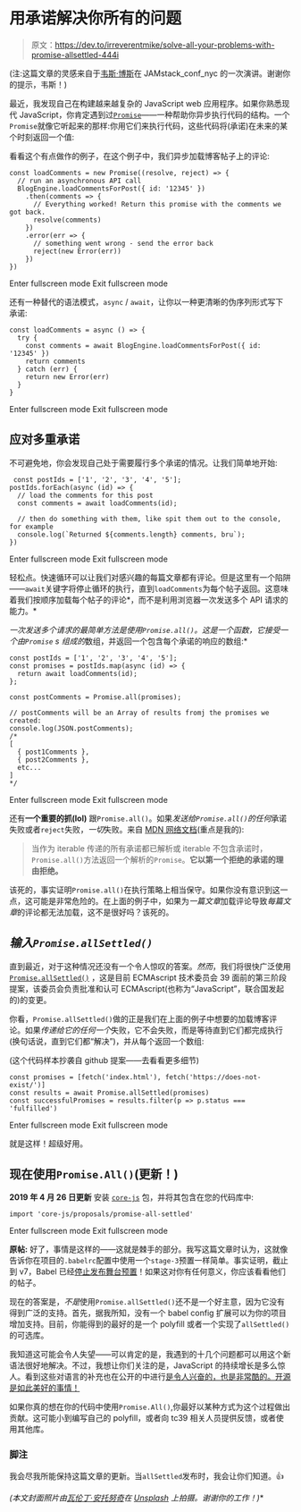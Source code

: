 # 用承诺解决你所有的问题

> 原文：<https://dev.to/irreverentmike/solve-all-your-problems-with-promise-allsettled-444i>

(注:这篇文章的灵感来自于[韦斯·博斯](https://twitter.com/wesbos)在 JAMstack_conf_nyc 的一次演讲。谢谢你的提示，韦斯！)

最近，我发现自己在构建越来越复杂的 JavaScript web 应用程序。如果你熟悉现代 JavaScript，你肯定遇到过[`Promise`](https://developer.mozilla.org/en-US/docs/Web/JavaScript/Reference/Global_Objects/Promise)——一种帮助你异步执行代码的结构。一个`Promise`就像它听起来的那样:你用它们来执行代码，这些代码将(承诺)在未来的某个时刻返回一个值:

看看这个有点做作的例子，在这个例子中，我们异步加载博客帖子上的评论:

```
const loadComments = new Promise((resolve, reject) => {
  // run an asynchronous API call
  BlogEngine.loadCommentsForPost({ id: '12345' })
    .then(comments => {
      // Everything worked! Return this promise with the comments we got back.
      resolve(comments)
    })
    .error(err => {
      // something went wrong - send the error back
      reject(new Error(err))
    })
}) 
```

Enter fullscreen mode Exit fullscreen mode

还有一种替代的语法模式，`async` / `await`，让你以一种更清晰的伪序列形式写下承诺:

```
const loadComments = async () => {
  try {
    const comments = await BlogEngine.loadCommentsForPost({ id: '12345' })
    return comments
  } catch (err) {
    return new Error(err)
  }
} 
```

Enter fullscreen mode Exit fullscreen mode

## 应对多重承诺

不可避免地，你会发现自己处于需要履行多个承诺的情况。让我们简单地开始:

```
 const postIds = ['1', '2', '3', '4', '5'];
postIds.forEach(async (id) => {
  // load the comments for this post
  const comments = await loadComments(id);

  // then do something with them, like spit them out to the console, for example
  console.log(`Returned ${comments.length} comments, bru`);
}) 
```

Enter fullscreen mode Exit fullscreen mode

轻松点。快速循环可以让我们对感兴趣的每篇文章都有评论。但是这里有一个陷阱——`await`关键字将停止循环的执行，直到`loadComments`为每个帖子返回。这意味着我们按顺序加载每个帖子的评论*，而不是利用浏览器一次发送多个 API 请求的能力。*

 *一次发送多个请求的最简单方法是使用`Promise.all()`。这是一个函数，它接受一个由`Promise` s 组成的*数组，并返回一个包含每个承诺的响应的数组:* 

```
const postIds = ['1', '2', '3', '4', '5'];
const promises = postIds.map(async (id) => {
  return await loadComments(id);
};

const postComments = Promise.all(promises);

// postComments will be an Array of results fromj the promises we created:
console.log(JSON.postComments);
/*
[
  { post1Comments },
  { post2Comments },
  etc...
]
*/ 
```

Enter fullscreen mode Exit fullscreen mode

还有**一个重要的抓(lol)** 跟`Promise.all()`。如果*发送给`Promise.all()`的任何*承诺失败或者`reject`失败，*一切*失败。来自 [MDN 网络文档](https://developer.mozilla.org/en-US/docs/Web/JavaScript/Reference/Global_Objects/Promise/all)(重点是我的):

> 当作为 iterable 传递的所有承诺都已解析或 iterable 不包含承诺时，`Promise.all()`方法返回一个解析的`Promise`。**它以第一个拒绝的承诺的理由拒绝。**

该死的，事实证明`Promise.all()`在执行策略上相当保守。如果你没有意识到这一点，这可能是非常危险的。在上面的例子中，如果为*一篇文章*加载评论导致*每篇文章*的评论都无法加载，这不是很好吗？该死的。

## *输入`Promise.allSettled()`*

直到最近，对于这种情况还没有一个令人惊叹的答案。*然而*，我们将很快广泛使用 [`Promise.allSettled()`](https://github.com/tc39/proposal-promise-allSettled) ，这是目前 ECMAscript 技术委员会 39 面前的第三阶段提案，该委员会负责批准和认可 ECMAscript(也称为“JavaScript”，联合国发起的)的变更。

你看，`Promise.allSettled()`做的正是我们在上面的例子中想要的加载博客评论。如果*传递给它的任何一个*失败，它不会失败，而是等待直到它们都完成执行(换句话说，直到它们都“解决”)，并从每个返回一个数组:

(这个代码样本抄袭自 github 提案——去看看更多细节)

```
const promises = [fetch('index.html'), fetch('https://does-not-exist/')]
const results = await Promise.allSettled(promises)
const successfulPromises = results.filter(p => p.status === 'fulfilled') 
```

Enter fullscreen mode Exit fullscreen mode

就是这样！超级好用。

## 现在使用`Promise.All()`(更新！)

**2019 年 4 月 26 日更新**
安装 [`core-js`](https://github.com/zloirock/core-js) 包，并将其包含在您的代码库中:

```
import 'core-js/proposals/promise-all-settled' 
```

Enter fullscreen mode Exit fullscreen mode

**原帖:**
好了，事情是这样的——这就是棘手的部分。我写这篇文章时认为，这就像告诉你在项目的`.babelrc`配置中使用一个`stage-3`预置一样简单。事实证明，截止到 v7，Babel 已经[停止发布舞台预置](https://babeljs.io/blog/2018/07/27/removing-babels-stage-presets)！如果这对你有任何意义，你应该看看他们的帖子。

现在的答案是，*不是*使用`Promise.allSettled()`还不是一个好主意，因为它没有得到广泛的支持。首先，据我所知，没有一个 babel config 扩展可以为你的项目增加支持。目前，你能得到的最好的是一个 polyfill 或者一个实现了`allSettled()`的可选库。

我知道这可能会令人失望——可以肯定的是，我遇到的十几个问题都可以用这个新语法很好地解决。不过，我想让你们关注的是，JavaScript 的持续增长是多么惊人。看到这些对语言的补充也在公开的中进行[是令人兴奋的，也是非常酷的。开源是如此美好的事情！](https://github.com/tc39/proposal-promise-allSettled)

如果你真的想在你的代码中使用`Promise.All()`,你最好以某种方式为这个过程做出贡献。这可能小到编写自己的 polyfill，或者向 tc39 相关人员提供反馈，或者使用其他库。

### 脚注

我会尽我所能保持这篇文章的更新。当`allSettled`发布时，我会让你们知道。👍

*(本文封面照片由[瓦伦丁·安托努奇](https://unsplash.com/photos/9cRDDvhpBRw?utm_source=unsplash&utm_medium=referral&utm_content=creditCopyText)在 [Unsplash](https://unsplash.com/search/photos/promise?utm_source=unsplash&utm_medium=referral&utm_content=creditCopyText) 上拍摄。谢谢你的工作！)**